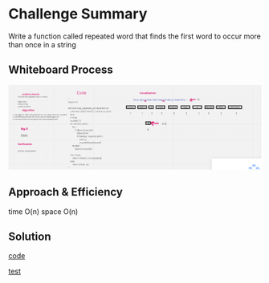 # Challenge Summary

Write a function called repeated word that finds the first word to occur more than once in a string

## Whiteboard Process

![hashmap_repeated_word](../../../../imgs/hashmap.png)

## Approach & Efficiency

time O(n)
space O(n)

## Solution

[code](https://github.com/amarh-ayman/401_data-structures-and-algorithms/tree/main/Data-Structures//trees/Code_Challenges/ALgorithm/hashmap_repeated_word.py)

[test](https://github.com/amarh-ayman/401_data-structures-and-algorithms/tree/main/Data-Structures/trees/tests/test_hashmap_repeated_word.py)
